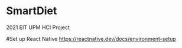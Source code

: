 # SmartDiet
2021 EIT UPM HCI Project

#Set up React Native
https://reactnative.dev/docs/environment-setup
